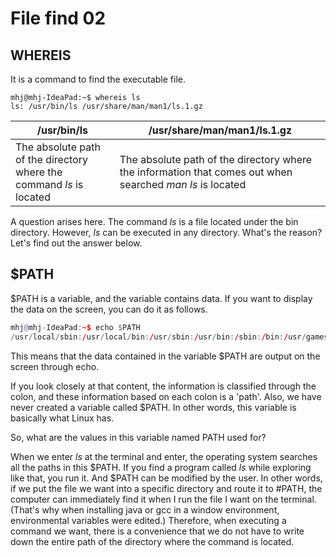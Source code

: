 # File find 02

## WHEREIS

It is a command to find the executable file.
```
mhj@mhj-IdeaPad:~$ whereis ls
ls: /usr/bin/ls /usr/share/man/man1/ls.1.gz
```

|/usr/bin/ls|/usr/share/man/man1/ls.1.gz
|---|---|
The absolute path of the directory where the command _ls_ is located |The absolute path of the directory where the information that comes out when searched _man ls_ is located|

A question arises here. The command _ls_ is a file located under the bin directory. However, _ls_ can be executed in any directory. What's the reason? Let's find out the answer below.

## $PATH

$PATH is a variable, and the variable contains data. If you want to display the data on the screen, you can do it as follows.
```r
mhj@mhj-IdeaPad:~$ echo $PATH
/usr/local/sbin:/usr/local/bin:/usr/sbin:/usr/bin:/sbin:/bin:/usr/games:/usr/local/games:/snap/bin
```

This means that the data contained in the variable $PATH are output on the screen through echo.

If you look closely at that content, the information is classified through the colon, and these information based on each colon is a 'path'. Also, we have never created a variable called $PATH. In other words, this variable is basically what Linux has.

So, what are the values in this variable named PATH used for?

When we enter _ls_ at the terminal and enter, the operating system searches all the paths in this $PATH. If you find a program called _ls_ while exploring like that, you run it. And $PATH can be modified by the user. In other words, if we put the file we want into a specific directory and route it to #PATH, the computer can immediately find it when I run the file I want on the terminal. (That's why when installing java or gcc in a window environment, environmental variables were edited.) Therefore, when executing a command we want, there is a convenience that we do not have to write down the entire path of the directory where the command is located.
